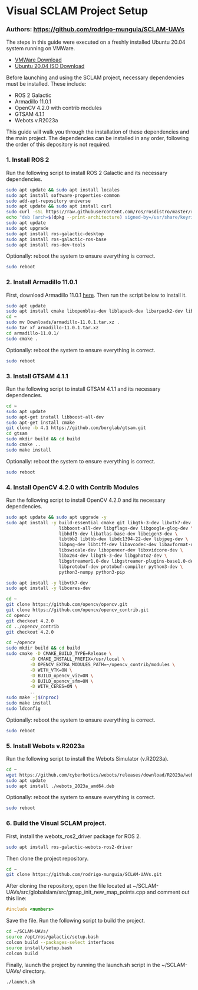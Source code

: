 # Visual SCLAM Project Setup
### Authors: https://github.com/rodrigo-munguia/SCLAM-UAVs

The steps in this guide were executed on a freshly installed Ubuntu 20.04 system running on VMWare.
- [VMWare Download](https://livecsupomona-my.sharepoint.com/:u:/g/personal/rickramirez_cpp_edu/EauwsEtVC3ZIpcxP7PNTYyQBfk_FGKrOK8cS6195BIdhJQ?e=aO1hES)
- [Ubuntu 20.04 ISO Download](https://releases.ubuntu.com/focal/ubuntu-20.04.6-desktop-amd64.iso)

Before launching and using the SCLAM project, necessary dependencies must be installed.
These include:
- ROS 2 Galactic
- Armadillo 11.0.1
- OpenCV 4.2.0 with contrib modules
- GTSAM 4.1.1
- Webots v.R2023a

This guide will walk you through the installation of these dependencies and the main project.
The dependencies can be installed in any order, following the order of this depository is not required.

### 1. Install ROS 2
Run the following script to install ROS 2 Galactic and its necessary dependencies.

```bash
sudo apt update && sudo apt install locales
sudo apt install software-properties-common
sudo add-apt-repository universe
sudo apt update && sudo apt install curl
sudo curl -sSL https://raw.githubusercontent.com/ros/rosdistro/master/ros.key -o /usr/share/keyrings/ros-archive-keyring.gpg
echo "deb [arch=$(dpkg --print-architecture) signed-by=/usr/share/keyrings/ros-archive-keyring.gpg] http://packages.ros.org/ros2/ubuntu $(. /etc/os-release && echo $UBUNTU_CODENAME) main" | sudo tee /etc/apt/sources.list.d/ros2.list > /dev/null
sudo apt update
sudo apt upgrade
sudo apt install ros-galactic-desktop
sudo apt install ros-galactic-ros-base
sudo apt install ros-dev-tools
```

Optionally: reboot the system to ensure everything is correct.
```bash
sudo reboot
```

### 2. Install Armadillo 11.0.1
First, download Armadillo 11.0.1 [here](https://sourceforge.net/projects/arma/files/armadillo-11.0.1.tar.xz/download?use_mirror=master).
Then run the script below to install it.

```bash
sudo apt update
sudo apt install cmake libopenblas-dev liblapack-dev libarpack2-dev libsuperlu-dev
cd ~
sudo mv Downloads/armadillo-11.0.1.tar.xz .
sudo tar xf armadillo-11.0.1.tar.xz
cd armadillo-11.0.1/
sudo cmake .
```

Optionally: reboot the system to ensure everything is correct.
```bash
sudo reboot
```

### 3. Install GTSAM 4.1.1
Run the following script to install GTSAM 4.1.1 and its necessary dependencies.

```bash
cd ~
sudo apt update
sudo apt-get install libboost-all-dev
sudo apt-get install cmake
git clone -b 4.1 https://github.com/borglab/gtsam.git
cd gtsam
sudo mkdir build && cd build
sudo cmake ..
sudo make install
```

Optionally: reboot the system to ensure everything is correct.
```bash
sudo reboot
```

### 4. Install OpenCV 4.2.0 with Contrib Modules
Run the following script to install OpenCV 4.2.0 and its necessary dependencies.

```bash
sudo apt update && sudo apt upgrade -y
sudo apt install -y build-essential cmake git libgtk-3-dev libvtk7-dev \
                    libboost-all-dev libgflags-dev libgoogle-glog-dev \
                    libhdf5-dev libatlas-base-dev libeigen3-dev \
                    libtbb2 libtbb-dev libdc1394-22-dev libjpeg-dev \
                    libpng-dev libtiff-dev libavcodec-dev libavformat-dev \
                    libswscale-dev libopenexr-dev libxvidcore-dev \
                    libx264-dev libgtk-3-dev libgphoto2-dev \
                    libgstreamer1.0-dev libgstreamer-plugins-base1.0-dev \
                    libprotobuf-dev protobuf-compiler python3-dev \
                    python3-numpy python3-pip

sudo apt install -y libvtk7-dev
sudo apt install -y libceres-dev

cd ~
git clone https://github.com/opencv/opencv.git
git clone https://github.com/opencv/opencv_contrib.git
cd opencv
git checkout 4.2.0
cd ../opencv_contrib
git checkout 4.2.0

cd ~/opencv
sudo mkdir build && cd build
sudo cmake -D CMAKE_BUILD_TYPE=Release \
         -D CMAKE_INSTALL_PREFIX=/usr/local \
         -D OPENCV_EXTRA_MODULES_PATH=~/opencv_contrib/modules \
         -D WITH_VTK=ON \
         -D BUILD_opencv_viz=ON \
         -D BUILD_opencv_sfm=ON \
         -D WITH_CERES=ON \
         ..
sudo make -j$(nproc)
sudo make install
sudo ldconfig
```

Optionally: reboot the system to ensure everything is correct.
```bash
sudo reboot
```

### 5. Install Webots v.R2023a
Run the following script to install the Webots Simulator (v.R2023a).

```bash
cd ~
wget https://github.com/cyberbotics/webots/releases/download/R2023a/webots_2023a_amd64.deb
sudo apt update
sudo apt install ./webots_2023a_amd64.deb
```

Optionally: reboot the system to ensure everything is correct.
```bash
sudo reboot
```

### 6. Build the Visual SCLAM project.
First, install the webots_ros2_driver package for ROS 2.
```bash
sudo apt install ros-galactic-webots-ros2-driver
```
Then clone the project repository.
```bash
cd ~
git clone https://github.com/rodrigo-munguia/SCLAM-UAVs.git
```
After cloning the repository, open the file located at ~/SCLAM-UAVs/src/globalslam/src/gmap_init_new_map_points.cpp and comment out this line:
```cpp
#include <numbers>
```
Save the file.
Run the following script to build the project.
```bash
cd ~/SCLAM-UAVs/
source /opt/ros/galactic/setup.bash
colcon build --packages-select interfaces
source install/setup.bash
colcon build
```
Finally, launch the project by running the launch.sh script in the ~/SCLAM-UAVs/ directory.
```bash
./launch.sh
```
